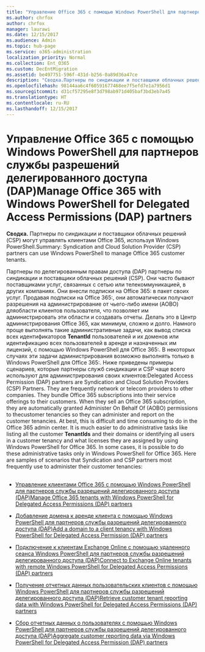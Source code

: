 ```yaml
---
title: "Управление Office 365 с помощью Windows PowerShell для партнеров службы разрешений делегированного доступа (DAP)"
ms.author: chrfox
author: chrfox
manager: laurawi
ms.date: 12/15/2017
ms.audience: Admin
ms.topic: hub-page
ms.service: o365-administration
localization_priority: Normal
ms.collection: Ent_O365
ms.custom: DecEntMigration
ms.assetid: be497751-596f-431d-b256-0a89d36a47ce
description: "Сводка.Партнеры по синдикации и поставщики облачных решений (CSP) может использовать Windows PowerShell для управления пользовательскими клиентами Office 365."
ms.openlocfilehash: 98144aa6c4f60591677468ee7f5efd7e1a7956d1
ms.sourcegitcommit: d31cf57295e8f3d798ab971d405baf3bd3eb7a45
ms.translationtype: HT
ms.contentlocale: ru-RU
ms.lasthandoff: 12/15/2017
---
```

# <a name="manage-office-365-with-windows-powershell-for-delegated-access-permissions-dap-partners"></a><span data-ttu-id="491d6-103">Управление Office 365 с помощью Windows PowerShell для партнеров службы разрешений делегированного доступа (DAP)</span><span class="sxs-lookup"><span data-stu-id="491d6-103">Manage Office 365 with Windows PowerShell for Delegated Access Permissions (DAP) partners</span></span>

 <span data-ttu-id="491d6-104">**Сводка.** Партнеры по синдикации и поставщики облачных решений (CSP) могут управлять клиентами Office 365, используя Windows PowerShell.</span><span class="sxs-lookup"><span data-stu-id="491d6-104">Summary: Syndication and Cloud Solution Provider (CSP) partners can use Windows PowerShell to manage Office 365 customer tenants.</span></span>
  
<span data-ttu-id="491d6-p101">Партнеры по делегированным правам доступа (DAP)  партнеры по синдикации и поставщики облачных решений (CSP). Они часто бывают поставщиками услуг, связанных с сетью или телекоммуникацией, в других компаниях. Они внесли подписки на Office 365: в пакет своих услуг. Продавая подписки на Office 365:, они автоматически получают разрешения на администрирование от чьего-либо имени (AOBO) дляобласти клиентов пользователя, что позволяет им администрировать эти области и создавать отчеты. Делать это в Центр администрирования Office 365, как минимум, сложно и долго. Намного проще выполнять такие административные задачи, как вывод списка всех идентификаторов **TenantId** пользователей и их доменов или идентификацию всех пользователей в аренде и назначенных им лицензий, с помощью Windows PowerShell для Office 365:. В некоторых случаях эти задачи администрирования возможно выполнять только в Windows PowerShell для Office 365:. Ниже приведены примеры сценариев, которые партнеры служб синдикации и CSP чаще всего используют для администрирования своих клиентов:</span><span class="sxs-lookup"><span data-stu-id="491d6-p101">Delegated Access Permission (DAP) partners are Syndication and Cloud Solution Providers (CSP) Partners. They are frequently network or telecom providers to other companies. They bundle Office 365 subscriptions into their service offerings to their customers. When they sell an Office 365 subscription, they are automatically granted Administer On Behalf Of (AOBO) permissions to thecustomer tenancies so they can administer and report on the customer tenancies. At best, this is difficult and time consuming to do in the Office 365 admin center. It is much easier to do administrative tasks like listing all the customer **TenantIds** and their domains or identifying all users in a customer tenancy and what licenses they are assigned by using Windows PowerShell for Office 365. In some cases, it is possible to do these administrative tasks only in Windows PowerShell for Office 365. Here are samples of scenarios that Syndication and CSP partners most frequently use to administer their customer tenancies:</span></span>
  
## 

- [<span data-ttu-id="491d6-113">Управление клиентами Office 365 с помощью Windows PowerShell для партнеров службы разрешений делегированного доступа (DAP)</span><span class="sxs-lookup"><span data-stu-id="491d6-113">Manage Office 365 tenants with Windows PowerShell for Delegated Access Permissions (DAP) partners</span></span>](manage-office-365-tenants-with-windows-powershell-for-delegated-access-permissio.md)
    
- [<span data-ttu-id="491d6-114">Добавление домена к аренде клиента с помощью Windows PowerShell для партнеров службы разрешений делегированного доступа (DAP)</span><span class="sxs-lookup"><span data-stu-id="491d6-114">Add a domain to a client tenancy with Windows PowerShell for Delegated Access Permission (DAP) partners</span></span>](add-a-domain-to-a-client-tenancy-with-windows-powershell-for-delegated-access-pe.md)
    
- [<span data-ttu-id="491d6-115">Подключение к клиентам Exchange Online с помощью удаленного сеанса Windows PowerShell для партнеров службы разрешений делегированного доступа (DAP)</span><span class="sxs-lookup"><span data-stu-id="491d6-115">Connect to Exchange Online tenants with remote Windows PowerShell for Delegated Access Permissions (DAP) partners</span></span>](connect-to-exchange-online-tenants-with-remote-windows-powershell-for-delegated.md)
    
- [<span data-ttu-id="491d6-116">Получение отчетных данных пользовательских клиентов с помощью Windows PowerShell для партнеров службы разрешений делегированного доступа (DAP)</span><span class="sxs-lookup"><span data-stu-id="491d6-116">Retrieve customer tenant reporting data with Windows PowerShell for Delegated Access Permissions (DAP) partners</span></span>](retrieve-customer-tenant-reporting-data-with-windows-powershell-for-delegated-ac.md)
    
- [<span data-ttu-id="491d6-117">Сбор отчетных данных о пользователях с помощью Windows PowerShell для партнеров службы разрешений делегированного доступа (DAP)</span><span class="sxs-lookup"><span data-stu-id="491d6-117">Aggregate customer reporting data via Windows PowerShell for Delegated Access Permission (DAP) partners</span></span>](aggregate-customer-reporting-data-via-windows-powershell-for-delegated-access-pe.md)
    

